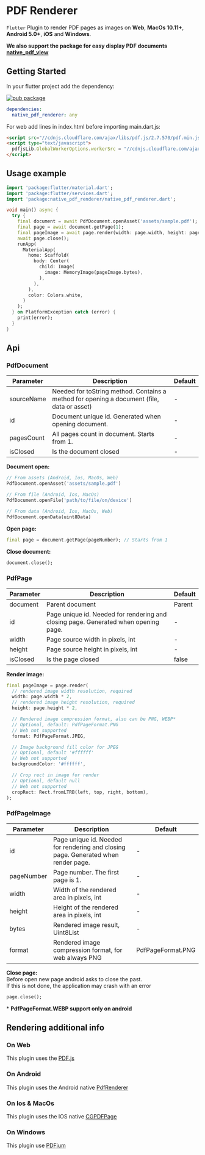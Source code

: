 # PDF Renderer

`Flutter` Plugin to render PDF pages as images on **Web**, **MacOs 10.11+**, **Android 5.0+**, **iOS** and **Windows**.

**We also support the package for easy display PDF documents [native_pdf_view](https://pub.dev/packages/native_pdf_view)**

## Getting Started
In your flutter project add the dependency:

[![pub package](https://img.shields.io/pub/v/native_pdf_renderer.svg)](https://pub.dartlang.org/packages/native_pdf_renderer)

```yaml
dependencies:
  native_pdf_renderer: any
```

For web add lines in index.html before importing main.dart.js:
```html
<script src="//cdnjs.cloudflare.com/ajax/libs/pdf.js/2.7.570/pdf.min.js"></script>
<script type="text/javascript">
  pdfjsLib.GlobalWorkerOptions.workerSrc = "//cdnjs.cloudflare.com/ajax/libs/pdf.js/2.7.570/pdf.min.js";
</script>
```

## Usage example

```dart
import 'package:flutter/material.dart';
import 'package:flutter/services.dart';
import 'package:native_pdf_renderer/native_pdf_renderer.dart';

void main() async {
  try {
    final document = await PdfDocument.openAsset('assets/sample.pdf');
    final page = await document.getPage(1);
    final pageImage = await page.render(width: page.width, height: page.height);
    await page.close();
    runApp(
      MaterialApp(
        home: Scaffold(
          body: Center(
            child: Image(
              image: MemoryImage(pageImage.bytes),
            ),
          ),
        ),
        color: Colors.white,
      )
    );
  } on PlatformException catch (error) {
    print(error);
  }
}
```

## Api

### PdfDocument

| Parameter  | Description                                                                                | Default |
|------------|--------------------------------------------------------------------------------------------|---------|
| sourceName | Needed for toString method. Contains a method for opening a document (file, data or asset) | -       |
| id         | Document unique id. Generated when opening document.                                       | -       |
| pagesCount | All pages count in document. Starts from 1.                                                | -       |
| isClosed   | Is the document closed                                                                     | -       |

**Document open:**
```dart
// From assets (Android, Ios, MacOs, Web)
PdfDocument.openAsset('assets/sample.pdf')

// From file (Android, Ios, MacOs)
PdfDocument.openFile('path/to/file/on/device')

// From data (Android, Ios, MacOs, Web)
PdfDocument.openData(uint8Data)
```

**Open page:**
```dart
final page = document.getPage(pageNumber); // Starts from 1
```

**Close document:**
```dart
document.close();
```

### PdfPage

| Parameter | Description                                                                         | Default |
|-----------|-------------------------------------------------------------------------------------|---------|
| document  | Parent document                                                                     | Parent  |
| id        | Page unique id. Needed for rendering and closing page. Generated when opening page. | -       |
| width     | Page source width in pixels, int                                                    | -       |
| height    | Page source height in pixels, int                                                   | -       |
| isClosed  | Is the page closed                                                                  | false   |

**Render image:**
```dart
final pageImage = page.render(
  // rendered image width resolution, required
  width: page.width * 2,
  // rendered image height resolution, required
  height: page.height * 2,

  // Rendered image compression format, also can be PNG, WEBP*
  // Optional, default: PdfPageFormat.PNG
  // Web not supported
  format: PdfPageFormat.JPEG,

  // Image background fill color for JPEG
  // Optional, default '#ffffff'
  // Web not supported
  backgroundColor: '#ffffff',

  // Crop rect in image for render
  // Optional, default null
  // Web not supported
  cropRect: Rect.fromLTRB(left, top, right, bottom),
);
```

### PdfPageImage

| Parameter  | Description                                                                        | Default           |
|------------|------------------------------------------------------------------------------------|-------------------|
| id         | Page unique id. Needed for rendering and closing page. Generated when render page. | -                 |
| pageNumber | Page number. The first page is 1.                                                  | -                 |
| width      | Width of the rendered area in pixels, int                                          | -                 |
| height     | Height of the rendered area in pixels, int                                         | -                 |
| bytes      | Rendered image result, Uint8List                                                   | -                 |
| format     | Rendered image compression format, for web always PNG                              | PdfPageFormat.PNG |

**Close page:**
<br>
Before open new page android asks to close the past. <br>
If this is not done, the application may crash with an error
```dart
page.close();
```

\* __PdfPageFormat.WEBP support only on android__

## Rendering additional info

### On Web
This plugin uses the [PDF.js](https://mozilla.github.io/pdf.js/)

### On Android
This plugin uses the Android native [PdfRenderer](https://developer.android.com/reference/android/graphics/pdf/PdfRenderer)

### On Ios & MacOs
This plugin uses the IOS native [CGPDFPage](https://developer.apple.com/documentation/coregraphics/cgpdfdocument/cgpdfpage)

### On Windows
This plugin use [PDFium](https://pdfium.googlesource.com/pdfium/+/master/README.md)
